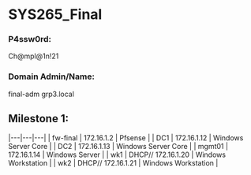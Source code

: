 # SYS265_Final
### P4ssw0rd:
Ch@mpl@1n!21
### Domain Admin/Name:
final-adm
grp3.local
## Milestone 1:
|---|---|---|
| fw-final | 172.16.1.2 | Pfsense |
| DC1 | 172.16.1.12 | Windows Server Core |
| DC2 | 172.16.1.13 | Windows Server Core |
| mgmt01 | 172.16.1.14 | Windows Server |
| wk1 | DHCP// 172.16.1.20 | Windows Workstation |
| wk2 | DHCP// 172.16.1.21 | Windows Workstation |
